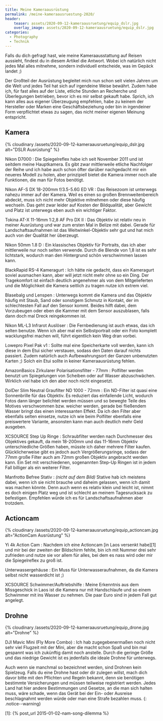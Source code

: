 ```yaml
---
title: Meine Kameraausrüstung
permalink: /meine-kameraausruestung-2020/
header:
    teaser: assets/2020-09-12-kameraausruetung/equip_dslr.jpg
    overlay_image: assets/2020-09-12-kameraausruetung/equip_dslr.jpg
categories:
  - Photography
  - Technik
---
```


Falls du dich gefragt hast, wie meine Kameraausstattung auf Reisen aussieht, findest du in diesem Artikel die Antwort. 
Wobei ich natürlich nicht jedes Mal alles mitnehme, sondern individuell entscheide, was im Gepäck landet ;)

Der Großteil der Ausrüstung begleitet mich nun schon seit vielen Jahren um die Welt und jedes Teil hat sich auf irgendeine Weise bewährt. 
Zudem habe ich, für fast alles auf der Liste, etliche Stunden an Recherche und Überlegungen betrieben, 
bevor ich es mir selbst gekauft habe. Sprich, ich kann alles aus eigener Überzeugung empfehlen, 
habe zu keinem der Hersteller oder Marken eine Geschäftsbeziehung oder bin in irgendeiner Form verpflichtet etwas zu sagen, 
das nicht meiner eigenen Meinung entspricht.

## Kamera
{% cloudinary /assets/2020-09-12-kameraausruetung/equip_dslr.jpg alt="DSLR Ausrüstung" %}

Nikon D7000
: Die Spiegelreflex habe ich seit November 2011 und ist seitdem meine Hauptkamera. 
    Es gibt zwar mittlerweile etliche Nachfolger der Reihe und ich habe auch schon öfter darüber nachgedacht mir ein neueres Modell zu holen, 
    aber prinzipiell bietet die Kamera immer noch alle Funktionen, die man für Fotos benötigt.

Nikon AF-S DX 18-200mm f/3.5-5.6G ED VR
: Das Reisezoom ist unterwegs nahezu immer auf der Kamera. Weil es einen so großen Brennweitenbereich abdeckt, 
    muss ich nicht mehr Objektive mitnehmen oder diese häufig wechseln. Das geht zwar leider auf Kosten der Bildqualität, 
    aber Gewicht und Platz ist unterwegs eben auch ein wichtiger Faktor.

Tokina AT-X 11-16mm 1:2,8 AF Pro DX II
: Das Objektiv ist relativ neu in meiner Ausrüstung und war zum ersten Mal in Belize mit dabei. 
    Gerade für Landschaftsaufnahmen ist das Weitwinkel-Objektiv sehr gut und hat mich auch von der Qualität her überzeugt.

Nikon 50mm 1.8 D
: Ein klassisches Objektiv für Portraits, das ich aber mittlerweile nur noch selten verwende. 
    Durch die Blende von 1,8 ist es sehr lichtstark, wodurch man den Hintergrund schön verschwimmen lassen kann.

BlackRapid RS-4 Kameragurt
: Ich hätte nie gedacht, dass ein Kameragurt soviel ausmachen kann, aber will jetzt nicht mehr ohne so ein Ding. 
    Der Tragekomfort ist einfach deutlich angenehmer als von dem Mitgelieferten und die Möglichkeit die Kamera seitlich zu tragen nutze ich extrem viel.

Blasebalg und Lenspen
: Unterwegs kommt die Kamera und das Objektiv häufig mit Staub, Sand oder sonstigem Schmutz in Kontakt, 
    der im schlechtesten Fall auf den Sensor kommt. Beides hilft dabei, dem Vorzubeugen oder eben die Kammer mit dem Sensor auszublasen, 
    falls dann doch mal Dreck reingekommen ist.

Nikon ML-L3 Infrarot Auslöser
: Die Fernbedienung ist auch etwas, das ich selten benutze. Wenn ich aber mal ein Selbstportrait 
    oder ein Foto komplett wacklungsfrei machen will, führt eigentlich kein Weg dran vorbei.

Lowepro Pixel Pak v1
: Sollte mal eine Speicherkarte voll werden, kann ich diese in dem Etui sicher verstauen, sodass den Daten darauf nichts passiert. 
    Zudem natürlich auch Aufbewahrungsort der Ganzen unbenutzten Karten ;) Solch ein Etui sollte in keiner Kameraausrüstung fehlen.

AmazonBasics Zirkularer Polarisationsfilter - 77mm
: Polfilter werden benutzt um Spiegelungen von Scheiben oder auf Wasser abzuschwächen. Wirklich viel habe ich den aber noch nicht eingesetzt.

DolDer Slim Neutral Graufilter ND 1000 - 72mm
: Ein ND-Filter ist quasi eine Sonnenbrille für das Objektiv. Es reduziert das einfallende Licht, 
    wodurch Fotos dann länger belichtet werden müssen und so bewegte Teile des Motives verschwommen bzw. weicher werden, 
    gerade bei fließendem Wasser bringt das einen interessanten Effekt. Da ich den Filter aber ebenfalls selten einsetze, 
    nutze ich wie beim Polfilter ebenfalls eine preiswertere Variante, ansonsten kann man auch deutlich mehr Geld ausgeben.

XCSOURCE Step Up Ringe
: Schraubfilter werden nach Durchmesser des Objektives gekauft, da mein 18-200mm und das 11-16mm Objektiv unterschiedliche Größen haben, 
    müsste ich daher mehrere Filter kaufen. Glücklicherweise gibt es jedoch auch Vergrößerungsringe, 
    sodass der 77mm große Filter auch am 72mm großen Objektiv angebracht werden kann. Ein Set mit verschiedenen, 
    sogenannten Step-Up Ringen ist in jedem Fall billiger als ein weiterer Filter.

Manfrotto Befree Stativ 
: *(nicht auf dem Bild)* Stative hab ich meistens dabei, wenn ich sie nicht brauche und daheim gelassen, 
    wenn ich damit was machen könnte. Denn auch wenn es relativ klein und leicht ist, nimmt es doch einigen Platz weg 
    und ist schlecht an meinem Tagesrucksack zu befestigen. Empfehlen würde ich es für Landschaftsaufnahmen aber trotzdem.

## Actioncam
{% cloudinary /assets/2020-09-12-kameraausruetung/equip_actioncam.jpg alt="ActionCam Ausrüstung" %}

Yi 4k Action Cam
: Nachdem ich eine Actioncam [in Laos versenkt habe][1] und mir bei der zweiten der Bildschirm fehlte, 
    bin ich mit Nummer drei sehr zufrieden und nutze sie vor allem für alles, bei dem es nass wird oder mir die Spiegelreflex zu groß ist.

Unterwassergehäuse
: Ein Muss für Unterwasseraufnahmen, da die Kamera selbst nicht wasserdicht ist ;)

XCSOURCE Schwimmer/Auftriebshilfe
: Meine Erkenntnis aus dem Missgeschick in Laos ist die Kamera nur mit Handschlaufe und so einem Schwimmer mit ins Wasser zu nehmen. 
    Die paar Euro sind in jedem Fall gut angelegt.

## Drohne
{% cloudinary /assets/2020-09-12-kameraausruetung/equip_drone.jpg alt="Drohne" %}

DJI Mavic Mini (Fly More Combo)
: Ich hab zugegebenermaßen noch nicht sehr viel Flugzeit mit der Mini, 
    aber die macht schon Spaß und bin mal gespannt was ich zukünftig damit noch anstelle. 
    Durch die geringe Größe und das niedrige Gewicht ist es jedenfalls die ideale Drohne für unterwegs.

Auch wenn sie manchmal so bezeichnet werden, sind Drohnen kein Spielzeug. 
Falls du eine Drohne hast oder dir zulegen willst, mach dich davor bitte mit den Pflichten und Regeln bekannt, 
denn sie benötigen bestimmte Versicherungen und müssen teilweise registriert werden. 
Jedes Land hat hier andere Bestimmungen und Gesetze, an die man sich halten muss, wäre schade, 
wenn das Gerät bei der Ein- oder Ausreise beschlagnahmt werden würde oder man eine Strafe bezahlen muss.
{: .notice--warning}

[1]: {% post_url 2015-01-02-nam-song-dilemma %}
